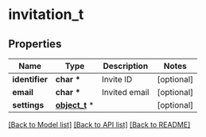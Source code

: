 # invitation_t

## Properties
Name | Type | Description | Notes
------------ | ------------- | ------------- | -------------
**identifier** | **char \*** | Invite ID | [optional] 
**email** | **char \*** | Invited email | [optional] 
**settings** | [**object_t**](.md) \* |  | [optional] 

[[Back to Model list]](../README.md#documentation-for-models) [[Back to API list]](../README.md#documentation-for-api-endpoints) [[Back to README]](../README.md)


